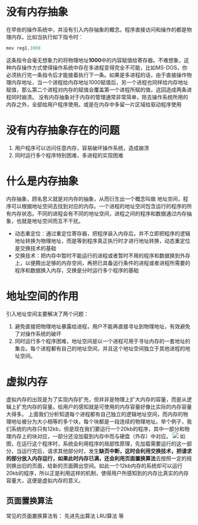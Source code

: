 # 没有内存抽象
在早些的操作系统中，并没有引入内存抽象的概念。程序直接访问和操作的都是物理内存。比如当执行如下指令时：
```powershell
mov reg1,1000
```
这条指令会毫无想象力的将物理地址**1000**中的内容赋值给寄存器。不难想象，这种内存操作方式使得操作系统中存在多进程变得完全不可能，比如MS-DOS，你必须执行完一条指令后才能接着执行下一条。如果是多进程的话，由于直接操作物理内存地址，当一个进程给内存地址1000赋值后，另一个进程也同样给内存地址赋值，那么第二个进程对内存的赋值会覆盖第一个进程所赋的值，这回造成两条进程同时崩溃。
没有内存抽象对于内存的管理通常非常简单，除去操作系统所用的内存之外，全部给用户程序使用。或是在内存中多留一片区域给驱动程序使用
# 没有内存抽象存在的问题

1. 用户程序可以访问任意内存，容易破坏操作系统，造成崩溃
2. 同时运行多个程序特别困难，多进程的实现困难
# 什么是内存抽象
内存抽象，顾名思义就是对内存的抽象，从而衍生出一个概念叫做 地址空间，程序可以根据地址空间去找到对应的内存。一个进程的地址空间包含运行的程序的所有内存状态。不同的进程会有不同的地址空间，进程之间的程序和数据通过内存抽象，也就是地址空间而互不干扰。

- 动态重定位：通过重定位寄存器，把程序装入内存后，并不立即把程序的逻辑地址转换为物理地址，而是等到程序真正执行时才进行地址转换，动态重定位是交换技术的基础
- 交换技术：把内存中暂时不能运行的进程或者暂时不用的程序和数据换到外存上，以便腾出足够的内存空间，再把已具备运行条件的进程或者进程所需要的程序和数据换入内存，交换是分时运行多个程序的基础
# 地址空间的作用
引入地址空间主要解决了两个问题：

1. 避免直接把物理地址暴露给进程，用户不能再直接寻址到物理地址，有效避免了对操作系统的破坏
2. 同时运行多个程序困难，地址空间是以一个进程可用于寻址内存的一套地址的集合。每个进程都有自己的地址空间，并且这个地址空间独立于其他进程的地址空间。

# 虚拟内存
虚拟内存的出现是为了实现内存扩充，但并非是物理上扩大内存的容量，而是从逻辑上扩充内存的容量。给用户的感知就是可使用的内存容量好像比实际的内存容量大得多。
上面我们分析知道每个进程都有自己独立的逻辑地址空间，而内存的物理地址被分为大小相等的多个块，每个块都是一段连续的物理地址。举个例子，我们系统的内存只有12kb，但是现在我们要运行一个20kb的程序，其中一部分和物理内存上的块对应，一部分还没加载到内存中而与硬盘（外存）中对应。
![](/images/193db79632bb3593546aa9d7898d3db8.jpeg)
如图，在运行这个程序时，系统会利用程序的局部性原理，先加载需要运行的这一部分，当运行完后，请求其他部分时，发生**缺页中断，**这时会利用交换技术，把请求的部分放入内存运行，如果此时内存已满，还会利用**页面置换算法**去按照一定的规则换出旧的页面，给新的页面腾出空间。如此一个12kb内存的系统却可以运行20kb的程序，所以正是利用这样的机制，使得用户所感知到的内存比真实的内存容量大，这便是虚拟内存的意义。
## 页面置换算法
常见的页面置换算法有：
先进先出算法
LRU算法
等

